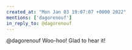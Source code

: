 ```yaml
---
created_at: "Mon Jan 03 19:07:07 +0000 2022"
mentions: ['dagorenouf']
in_reply_to: @dagorenouf
---
```


@dagorenouf Woo-hoo! Glad to hear it!